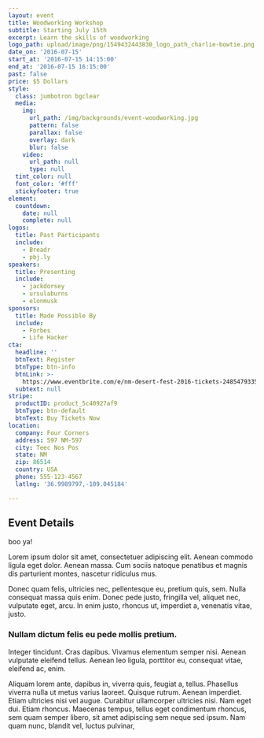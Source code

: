 ```yaml
---
layout: event
title: Woodworking Workshop
subtitle: Starting July 15th
excerpt: Learn the skills of woodworking
logo_path: upload/image/png/1549432443830_logo_path_charlie-bowtie.png
date_on: '2016-07-15'
start_at: '2016-07-15 14:15:00'
end_at: '2016-07-15 16:15:00'
past: false
price: $5 Dollars
style:
  class: jumbotron bgclear
  media:
    img:
      url_path: /img/backgrounds/event-woodworking.jpg
      pattern: false
      parallax: false
      overlay: dark
      blur: false
    video:
      url_path: null
      type: null
  tint_color: null
  font_color: '#fff'
  stickyfooter: true
element:
  countdown:
    date: null
    complete: null
logos:
  title: Past Participants
  include:
    - Breadr
    - pbj.ly
speakers:
  title: Presenting
  include:
    - jackdorsey
    - ursulaburns
    - elonmusk
sponsors:
  title: Made Possible By
  include:
    - Forbes
    - Life Hacker
cta:
  headline: ''
  btnText: Register
  btnType: btn-info
  btnLink: >-
    https://www.eventbrite.com/e/nm-desert-fest-2016-tickets-24854793356?aff=ehomecard
  subtext: null
stripe:
  productID: product_5c40927af9
  btnType: btn-default
  btnText: Buy Tickets Now
location:
  company: Four Corners
  address: 597 NM-597
  city: Teec Nos Pos
  state: NM
  zip: 86514
  country: USA
  phone: 555-123-4567
  latlng: '36.9989797,-109.045184'

---
```


<h2>Event Details</h2>
<p></p>
<p>boo ya!</p>
<p>Lorem ipsum dolor sit amet, consectetuer adipiscing elit. Aenean commodo ligula eget dolor. Aenean massa. Cum sociis natoque penatibus et magnis dis parturient montes, nascetur ridiculus mus.</p>
<p>Donec quam felis, ultricies nec, pellentesque eu, pretium quis, sem. Nulla consequat massa quis enim. Donec pede justo, fringilla vel, aliquet nec, vulputate eget, arcu. In enim justo, rhoncus ut, imperdiet a, venenatis vitae, justo.</p>
<h3>Nullam dictum felis eu pede mollis pretium.</h3>
<p>Integer tincidunt. Cras dapibus. Vivamus elementum semper nisi. Aenean vulputate eleifend tellus. Aenean leo ligula, porttitor eu, consequat vitae, eleifend ac, enim.</p>
<p>Aliquam lorem ante, dapibus in, viverra quis, feugiat a, tellus. Phasellus viverra nulla ut metus varius laoreet. Quisque rutrum. Aenean imperdiet. Etiam ultricies nisi vel augue. Curabitur ullamcorper ultricies nisi. Nam eget dui. Etiam rhoncus. Maecenas tempus, tellus eget condimentum rhoncus, sem quam semper libero, sit amet adipiscing sem neque sed ipsum. Nam quam nunc, blandit vel, luctus pulvinar,</p>



